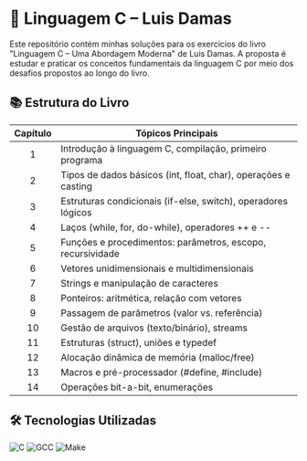 # 📗 Linguagem C – Luis Damas
Este repositório contém minhas soluções para os exercícios do livro "Linguagem C – Uma Abordagem Moderna" de Luis Damas. A proposta é estudar e praticar os conceitos fundamentais da linguagem C por meio dos desafios propostos ao longo do livro.

## 📚 Estrutura do Livro
| Capítulo | Tópicos Principais |
|:---:|--------------------|
| 1 | Introdução à linguagem C, compilação, primeiro programa |
| 2 | Tipos de dados básicos (int, float, char), operações e casting |
| 3 | Estruturas condicionais (if-else, switch), operadores lógicos |
| 4 | Laços (while, for, do-while), operadores ++ e -- |
| 5 | Funções e procedimentos: parâmetros, escopo, recursividade |
| 6 | Vetores unidimensionais e multidimensionais |
| 7 | Strings e manipulação de caracteres |
| 8 | Ponteiros: aritmética, relação com vetores |
| 9 | Passagem de parâmetros (valor vs. referência) |
| 10 | Gestão de arquivos (texto/binário), streams |
| 11 | Estruturas (struct), uniões e typedef |
| 12 | Alocação dinâmica de memória (malloc/free) |
| 13 | Macros e pré-processador (#define, #include) |
| 14 | Operações bit-a-bit, enumerações |

## 🛠 Tecnologias Utilizadas
![C](https://img.shields.io/badge/C-00599C?style=for-the-badge&logo=c&logoColor=white)
![GCC](https://img.shields.io/badge/GCC-FFD700?style=for-the-badge&logo=gnu&logoColor=black)
![Make](https://img.shields.io/badge/Make-003366?style=for-the-badge&logo=cmake&logoColor=white)
